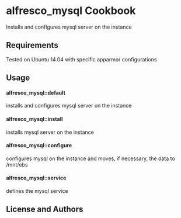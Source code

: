 alfresco_mysql Cookbook
==================
Installs and configures mysql server on the instance

Requirements
------------

Tested on Ubuntu 14.04 with specific apparmor configurations

Usage
-----
#### alfresco_mysql::default
installs and configures mysql server on the instance

#### alfresco_mysql::install
installs mysql server on the instance

#### alfresco_mysql::configure
configures mysql on the instance and moves, if necessary, the data to /mnt/ebs

#### alfresco_mysql::service

defines the mysql service 

License and Authors
-------------------
